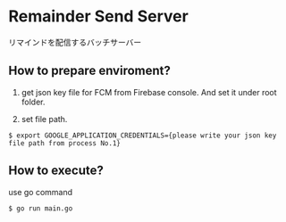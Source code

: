 # Remainder Send Server
リマインドを配信するバッチサーバー

## How to prepare enviroment?
1. get json key file for FCM from Firebase console. And set it under root folder.

2. set file path.
```
$ export GOOGLE_APPLICATION_CREDENTIALS={please write your json key file path from process No.1}
```

## How to execute?
use go command
```
$ go run main.go
```
